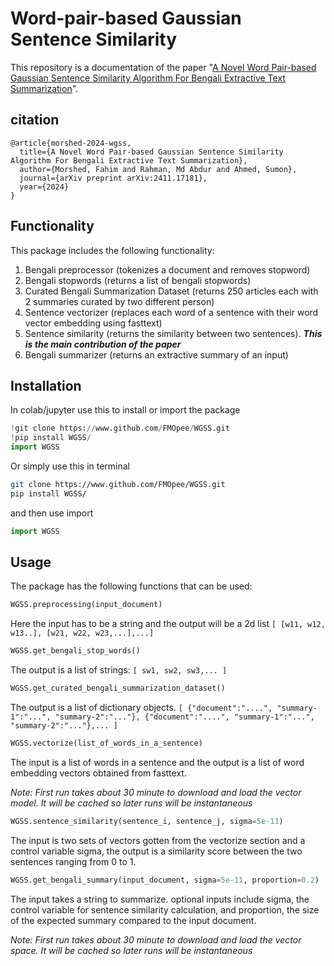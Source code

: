 # Word-pair-based Gaussian Sentence Similarity

This repository is a documentation of the paper "[A Novel Word Pair-based Gaussian Sentence Similarity Algorithm For Bengali Extractive Text Summarization](https://doi.org/10.48550/arXiv.2411.17181)".

## citation

```
@article{morshed-2024-wgss,
  title={A Novel Word Pair-based Gaussian Sentence Similarity Algorithm For Bengali Extractive Text Summarization},
  author={Morshed, Fahim and Rahman, Md Abdur and Ahmed, Sumon},
  journal={arXiv preprint arXiv:2411.17181},
  year={2024}
}
```

## Functionality

This package includes the following functionality:
1. Bengali preprocessor (tokenizes a document and removes stopword)
2. Bengali stopwords (returns a list of bengali stopwords)
3. Curated Bengali Summarization Dataset (returns 250 articles each with 2 summaries curated by two different person)
4. Sentence vectorizer (replaces each word of a sentence with their word vector embedding using fasttext)
5. Sentence similarity (returns the similarity between two sentences). ***This is the main contribution of the paper***
6. Bengali summarizer (returns an extractive summary of an input)

## Installation

In colab/jupyter use this to install or import the package
```python
!git clone https://www.github.com/FMOpee/WGSS.git
!pip install WGSS/
import WGSS
```

Or simply use this in terminal
```sh
git clone https://www.github.com/FMOpee/WGSS.git
pip install WGSS/
```
and then use import
```python
import WGSS
```

## Usage

The package has the following functions that can be used:
```python
WGSS.preprocessing(input_document)
```
Here the input has to be a string and the output will be a 2d list `[ [w11, w12, w13..], [w21, w22, w23,...],...]`
```python
WGSS.get_bengali_stop_words()
```
The output is a list of strings: `[ sw1, sw2, sw3,... ]`
```python
WGSS.get_curated_bengali_summarization_dataset()
```
The output is a list of dictionary objects. `[ {"document":"....", "summary-1":"...", "summary-2":"..."}, {"document":"....", "summary-1":"...", "summary-2":"..."},... ]`
```python
WGSS.vectorize(list_of_words_in_a_sentence)
```
The input is a list of words in a sentence and the output is a list of word embedding vectors obtained from fasttext.

*Note: First run takes about 30 minute to download and load the vector model. It will be cached so later runs will be instantaneous* 
```python
WGSS.sentence_similarity(sentence_i, sentence_j, sigma=5e-11)
```
The input is two sets of vectors gotten from the vectorize section and a control variable sigma, the output is a similarity score between the two sentences ranging from 0 to 1.
```python
WGSS.get_bengali_summary(input_document, sigma=5e-11, proportion=0.2)
```
The input takes a string to summarize. optional inputs include sigma, the control variable for sentence similarity calculation, and proportion, the size of the expected summary compared to the input document.

*Note: First run takes about 30 minute to download and load the vector space. It will be cached so later runs will be instantaneous*
